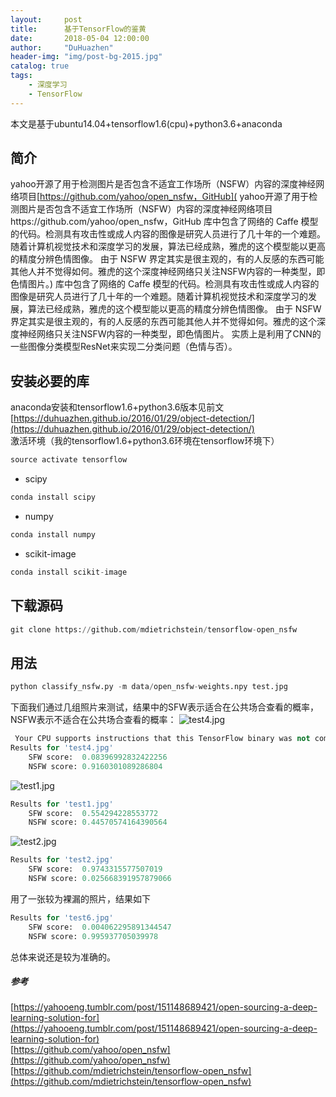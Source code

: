 ```yaml
---
layout:     post
title:      基于TensorFlow的鉴黄
date:       2018-05-04 12:00:00
author:     "DuHuazhen"
header-img: "img/post-bg-2015.jpg"
catalog: true
tags:
    - 深度学习
    - TensorFlow
---
```

本文是基于ubuntu14.04+tensorflow1.6(cpu)+python3.6+anaconda  
## 简介
yahoo开源了用于检测图片是否包含不适宜工作场所（NSFW）内容的深度神经网络项目[https://github.com/yahoo/open_nsfw，GitHub](  yahoo开源了用于检测图片是否包含不适宜工作场所（NSFW）内容的深度神经网络项目https://github.com/yahoo/open_nsfw，GitHub 库中包含了网络的 Caffe 模型的代码。检测具有攻击性或成人内容的图像是研究人员进行了几十年的一个难题。随着计算机视觉技术和深度学习的发展，算法已经成熟，雅虎的这个模型能以更高的精度分辨色情图像。 由于 NSFW 界定其实是很主观的，有的人反感的东西可能其他人并不觉得如何。雅虎的这个深度神经网络只关注NSFW内容的一种类型，即色情图片。) 库中包含了网络的 Caffe 模型的代码。检测具有攻击性或成人内容的图像是研究人员进行了几十年的一个难题。随着计算机视觉技术和深度学习的发展，算法已经成熟，雅虎的这个模型能以更高的精度分辨色情图像。 由于 NSFW 界定其实是很主观的，有的人反感的东西可能其他人并不觉得如何。雅虎的这个深度神经网络只关注NSFW内容的一种类型，即色情图片。 实质上是利用了CNN的一些图像分类模型ResNet来实现二分类问题（色情与否）。  


## 安装必要的库
anaconda安装和tensorflow1.6+python3.6版本见前文
[https://duhuazhen.github.io/2016/01/29/object-detection/](https://duhuazhen.github.io/2016/01/29/object-detection/)  
激活环境（我的tensorflow1.6+python3.6环境在tensorflow环境下）  
``` python
source activate tensorflow  
``` 
* scipy
``` python
conda install scipy
```
* numpy
``` python
conda install numpy
```
* scikit-image
``` python
conda install scikit-image
```
## 下载源码
``` python
git clone https://github.com/mdietrichstein/tensorflow-open_nsfw
``` 

## 用法  

``` python
python classify_nsfw.py -m data/open_nsfw-weights.npy test.jpg  
``` 
下面我们通过几组照片来测试，结果中的SFW表示适合在公共场合查看的概率，NSFW表示不适合在公共场合查看的概率：
![test4.jpg](https://upload-images.jianshu.io/upload_images/11573595-e217680eb5840168.jpg?imageMogr2/auto-orient/strip%7CimageView2/2/w/1240)
``` python
 Your CPU supports instructions that this TensorFlow binary was not compiled to use: AVX2 FMA
Results for 'test4.jpg'
	SFW score:	0.08396992832422256
	NSFW score:	0.9160301089286804
``` 

![test1.jpg](https://upload-images.jianshu.io/upload_images/11573595-b676628c96eb378e.jpg?imageMogr2/auto-orient/strip%7CimageView2/2/w/1240)
``` python
Results for 'test1.jpg'
	SFW score:	0.554294228553772
	NSFW score:	0.44570574164390564
``` 
![test2.jpg](https://upload-images.jianshu.io/upload_images/11573595-7c05e7bd37c8e366.jpg?imageMogr2/auto-orient/strip%7CimageView2/2/w/1240)
``` python
Results for 'test2.jpg'
	SFW score:	0.9743315577507019
	NSFW score:	0.025668391957879066
``` 
用了一张较为裸漏的照片，结果如下
``` python
Results for 'test6.jpg'
	SFW score:	0.004062295891344547
	NSFW score:	0.995937705039978
```
总体来说还是较为准确的。  

##### 参考 
[https://yahooeng.tumblr.com/post/151148689421/open-sourcing-a-deep-learning-solution-for](https://yahooeng.tumblr.com/post/151148689421/open-sourcing-a-deep-learning-solution-for)  
[https://github.com/yahoo/open_nsfw](https://github.com/yahoo/open_nsfw)  
[https://github.com/mdietrichstein/tensorflow-open_nsfw](https://github.com/mdietrichstein/tensorflow-open_nsfw)  
